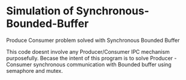 # Simulation of Synchronous-Bounded-Buffer
Produce Consumer problem solved with Synchronous Bounded Buffer

This code doesnt involve any Producer/Consumer IPC mechanism purposefully. Becase the intent of this program is to solve Producer - Consumer synchronous communication 
with Bounded buffer using semaphore and mutex. 
